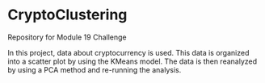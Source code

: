 # CryptoClustering
Repository for Module 19 Challenge

In this project, data about cryptocurrency is used. This data is organized into a scatter plot by using the KMeans model. The data is then reanalyzed by using a PCA method and re-running the analysis. 